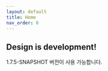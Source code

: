 ```yaml
---
layout: default
title: Home
nav_order: 0
---
```


## Design is development!

1.7.5-SNAPSHOT 버전이 사용 가능합니다.